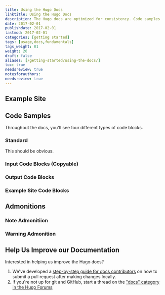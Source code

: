 ```yaml
---
title: Using the Hugo Docs
linktitle: Using the Hugo Docs
description: The Hugo docs are optimized for consistency. Code samples and tutorials pull from a single example site, and content is grouped together to make learning Hugo easier and even more fun.
date: 2017-02-01
publishdate: 2017-02-01
lastmod: 2017-02-01
categories: [getting started]
tags: [usage,docs,fundamentals]
tags_weight: 01
weight: 20
draft: false
aliases: [/getting-started/using-the-docs/]
toc: true
needsreview: true
notesforauthors:
needsreview: true
---
```


## Example Site

## Code Samples

Throughout the docs, you'll see four different types of code blocks.

### Standard

This should be obvious.

### Input Code Blocks (Copyable)

### Output Code Blocks

### Example Site Code Blocks

## Admonitions

### Note Admonitiion

### Warning Admonition

## Help Us Improve our Documentation

Interested in helping us improve the Hugo docs?

1. We've developed a [step-by-step guide for docs contributors][contributedocs] on how to submit a pull request after making changes locally.
2. If you're not up for git and GitHub, start a thread on the ["docs" category in the Hugo Forums][hugodiscussion]

[hugodiscussion]: https://discuss.gohugo.io/c/feature
[contributedocs]: /contribute-to-hugo/contribute-to-the-hugo-docs/